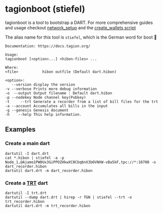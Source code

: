 # tagionboot (stiefel)

tagionboot is a tool to bootstrap a DART.
For more comprehensive guides and usage checkout [network_setup](/docs/guide/network_setup/initialize_genesis_epoch)
and the [create_wallets script](https://github.com/tagion/tagion/blob/current/scripts/create_wallets.sh)

The alias name for this tool is `stiefel`, which is the German word for boot :boot:

```
Documentation: https://docs.tagion.org/

Usage:
tagionboot [<option>...] <hibon-files> ...

Where:
<file>           hibon outfile (Default dart.hibon)

<option>:
   --version display the version
-v --verbose Prints more debug information
-o  --output Output filename : Default dart.hibon
-p --nodekey Node channel key(Pubkey) 
-t     --trt Generate a recorder from a list of bill files for the trt
-a --account Accumulates all bills in the input
-g --genesis Genesis document
-h    --help This help information.
```

## Examples

### Create a main dart

```
dartutil -I dart.drt
cat *.hibon | stiefel -a -p Node_1,@Ajamo1PW0Ux3GiPPOZHkwXC0Cbq6nX3bOVNXW-vBa5kF,tpc://*:10700 -o dart_recorder.hibon
dartutil dart.drt -m dart_recorder.hibon
```

### Create a [TRT](/docs/architecture/TRT) dart

```
dartutil -I trt.drt
dartutil --dump dart.drt | hirep -r TGN | stiefel --trt -o trt_recorder.hibon
dartutil dart.drt -m trt_recorder.hibon
```
